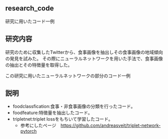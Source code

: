 ## research_code
研究に用いたコード一例

## 研究内容
研究のために収集したTwitterから、食事画像を抽出しその食事画像の地域傾向の発見を試みた。
その際にニューラルネットワークを用いた手法で、食事画像の抽出とその特徴量を取得した。

この研究に用いたニューラルネットワークの部分のコード一例

## 説明
- foodclassfication:食事・非食事画像の分類を行ったコード。
- foodfeature:特徴量を抽出したコード。
- tripletnet:triplet lossをもちいて学習したコード。
  - 参考にしたページ　https://github.com/andreasveit/triplet-network-pytorch
